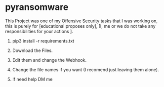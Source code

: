 # pyransomware
This Project was one of my Offensive Security tasks that I was working on, this is purely for [educational proposes only],
[I, me or we do not take any responsibilities for your actions ].

1) pip3 install -r requirements.txt

2) Download the Files.

3) Edit them and change the Webhook. 

4) Change the file names if you want (I recomend just leaving them alone).

5) If need help DM me 

